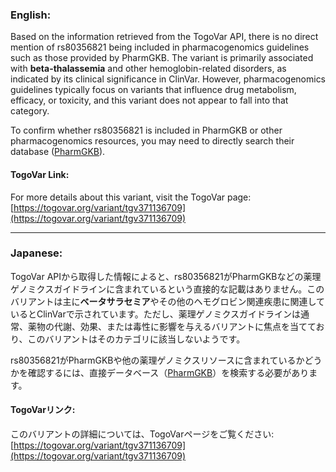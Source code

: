 ### English:
Based on the information retrieved from the TogoVar API, there is no direct mention of rs80356821 being included in pharmacogenomics guidelines such as those provided by PharmGKB. The variant is primarily associated with **beta-thalassemia** and other hemoglobin-related disorders, as indicated by its clinical significance in ClinVar. However, pharmacogenomics guidelines typically focus on variants that influence drug metabolism, efficacy, or toxicity, and this variant does not appear to fall into that category.

To confirm whether rs80356821 is included in PharmGKB or other pharmacogenomics resources, you may need to directly search their database ([PharmGKB](https://www.pharmgkb.org)).

#### TogoVar Link:
For more details about this variant, visit the TogoVar page: [https://togovar.org/variant/tgv371136709](https://togovar.org/variant/tgv371136709)

---

### Japanese:
TogoVar APIから取得した情報によると、rs80356821がPharmGKBなどの薬理ゲノミクスガイドラインに含まれているという直接的な記載はありません。このバリアントは主に**ベータサラセミア**やその他のヘモグロビン関連疾患に関連しているとClinVarで示されています。ただし、薬理ゲノミクスガイドラインは通常、薬物の代謝、効果、または毒性に影響を与えるバリアントに焦点を当てており、このバリアントはそのカテゴリに該当しないようです。

rs80356821がPharmGKBや他の薬理ゲノミクスリソースに含まれているかどうかを確認するには、直接データベース（[PharmGKB](https://www.pharmgkb.org)）を検索する必要があります。

#### TogoVarリンク:
このバリアントの詳細については、TogoVarページをご覧ください: [https://togovar.org/variant/tgv371136709](https://togovar.org/variant/tgv371136709)